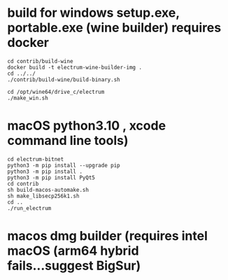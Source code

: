 # build for windows setup.exe, portable.exe (wine builder) requires docker

```
cd contrib/build-wine
docker build -t electrum-wine-builder-img .
cd ../../
./contrib/build-wine/build-binary.sh

cd /opt/wine64/drive_c/electrum
./make_win.sh
```
# macOS python3.10 , xcode command line tools)
```
cd electrum-bitnet
python3 -m pip install --upgrade pip
python3 -m pip install .
python3 -m pip install PyQt5
cd contrib
sh build-macos-automake.sh
sh make_libsecp256k1.sh
cd ..
./run_electrum
```
# macos dmg builder (requires intel macOS (arm64 hybrid fails...suggest BigSur)
